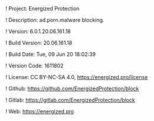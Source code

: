 ! Project: Energized Protection

! Description: ad.porn.malware blocking.

! Version: 6.0.1.20.06.161.18

! Build Version: 20.06.161.18

! Build Date: Tue, 09 Jun 20 18:02:39

! Version Code: 1611802

! License: CC BY-NC-SA 4.0, https://energized.pro/license

! Github: https://github.com/EnergizedProtection/block

! Gitlab: https://gitlab.com/EnergizedProtection/block


! Web: https://energized.pro

